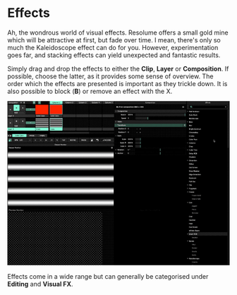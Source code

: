 # Effects

Ah, the wondrous world of visual effects. Resolume offers a small gold mine which will be attractive at first, but fade over time. I mean, there's only so much the Kaleidoscope effect can do for you. However, experimentation goes far, and stacking effects can yield unexpected and fantastic results.

Simply drag and drop the effects to either the **Clip**, **Layer** or **Composition**. If possible, choose the latter, as it provides some sense of overview. The order which the effects are presented is important as they trickle down. It is also possible to block \(**B**\) or remove an effect with the X.

![](../../../.gitbook/assets/resolume-effects.gif)

Effects come in a wide range but can generally be categorised under **Editing** and **Visual FX**. 

